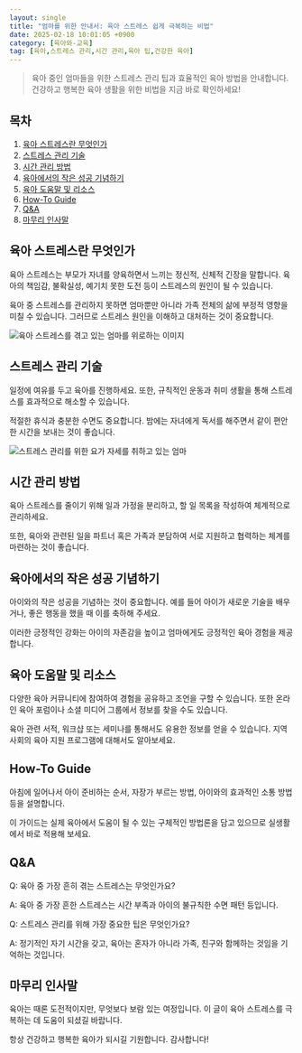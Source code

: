 ```yaml
---
layout: single
title: "엄마를 위한 안내서: 육아 스트레스 쉽게 극복하는 비법"
date: 2025-02-18 10:01:05 +0900
category: [육아와-교육]
tag: [육아,스트레스 관리,시간 관리,육아 팁,건강한 육아]
---
```

  
> 육아 중인 엄마들을 위한 스트레스 관리 팁과 효율적인 육아 방법을 안내합니다. 건강하고 행복한 육아 생활을 위한 비법을 지금 바로 확인하세요!

## 목차
1. [육아 스트레스란 무엇인가](#육아-스트레스란-무엇인가)
2. [스트레스 관리 기술](#스트레스-관리-기술)
3. [시간 관리 방법](#시간-관리-방법)
4. [육아에서의 작은 성공 기념하기](#육아에서의-작은-성공-기념하기)
5. [육아 도움말 및 리소스](#육아-도움말-및-리소스)
6. [How-To Guide](#how-to-guide)
7. [Q&A](#qa)
8. [마무리 인사말](#마무리-인사말)

## 육아 스트레스란 무엇인가

육아 스트레스는 부모가 자녀를 양육하면서 느끼는 정신적, 신체적 긴장을 말합니다. 육아의 책임감, 불확실성, 예기치 못한 도전 등이 스트레스의 원인이 될 수 있습니다.


육아 중 스트레스를 관리하지 못하면 엄마뿐만 아니라 가족 전체의 삶에 부정적 영향을 미칠 수 있습니다. 그러므로 스트레스 원인을 이해하고 대처하는 것이 중요합니다.


![육아 스트레스를 겪고 있는 엄마를 위로하는 이미지](undefined)



## 스트레스 관리 기술

일정에 여유를 두고 육아를 진행하세요. 또한, 규칙적인 운동과 취미 생활을 통해 스트레스를 효과적으로 해소할 수 있습니다.


적절한 휴식과 충분한 수면도 중요합니다. 밤에는 자녀에게 독서를 해주면서 같이 편안한 시간을 보내는 것이 좋습니다.


![스트레스 관리를 위한 요가 자세를 취하고 있는 엄마](undefined)



## 시간 관리 방법

육아 스트레스를 줄이기 위해 일과 가정을 분리하고, 할 일 목록을 작성하여 체계적으로 관리하세요.


또한, 육아와 관련된 일을 파트너 혹은 가족과 분담하여 서로 지원하고 협력하는 체계를 마련하는 것이 좋습니다.



## 육아에서의 작은 성공 기념하기

아이와의 작은 성공을 기념하는 것이 중요합니다. 예를 들어 아이가 새로운 기술을 배우거나, 좋은 행동을 했을 때 이를 축하해 주세요.


이러한 긍정적인 강화는 아이의 자존감을 높이고 엄마에게도 긍정적인 육아 경험을 제공합니다.



## 육아 도움말 및 리소스

다양한 육아 커뮤니티에 참여하여 경험을 공유하고 조언을 구할 수 있습니다. 또한 온라인 육아 포럼이나 소셜 미디어 그룹에서 정보를 찾을 수도 있습니다.


육아 관련 서적, 워크샵 또는 세미나를 통해서도 유용한 정보를 얻을 수 있습니다. 지역 사회의 육아 지원 프로그램에 대해서도 알아보세요.



## How-To Guide

아침에 일어나서 아이 준비하는 순서, 자장가 부르는 방법, 아이와의 효과적인 소통 방법 등을 설명합니다.


이 가이드는 실제 육아에서 도움이 될 수 있는 구체적인 방법론을 담고 있으므로 실생활에서 바로 적용해 보세요.



## Q&A

Q: 육아 중 가장 흔히 겪는 스트레스는 무엇인가요?


A: 육아 중 가장 흔한 스트레스는 시간 부족과 아이의 불규칙한 수면 패턴 등입니다.


Q: 스트레스 관리를 위해 가장 중요한 팁은 무엇인가요?


A: 정기적인 자기 시간을 갖고, 육아는 혼자가 아니라 가족, 친구와 함께하는 것임을 기억하는 것입니다.



## 마무리 인사말

육아는 때론 도전적이지만, 무엇보다 보람 있는 여정입니다. 이 글이 육아 스트레스를 극복하는 데 도움이 되셨길 바랍니다.


항상 건강하고 행복한 육아가 되시길 기원합니다. 감사합니다!

